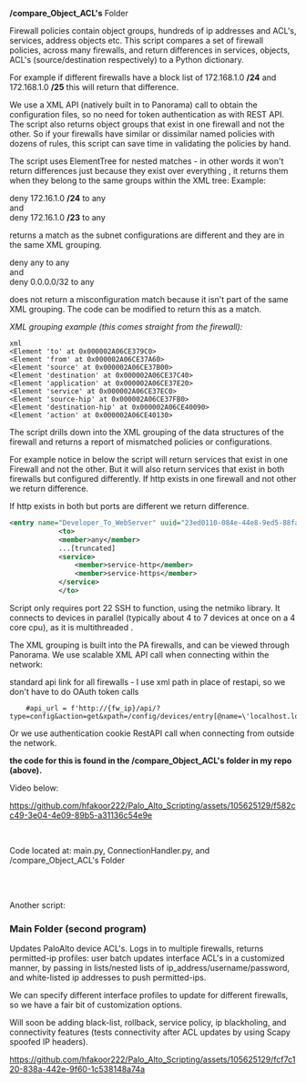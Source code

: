 
**/compare_Object_ACL's**  Folder

Firewall policies contain object groups, hundreds of ip addresses and ACL's, services, address objects etc.  This script compares a set of firewall policies, across many firewalls,  and return differences in services, objects, ACL's (source/destination respectively)  to a Python dictionary.  

For example if different firewalls have a block list of 172.168.1.0 **/24** and 172.168.1.0 **/25**  this will return that difference.

  

We use a XML API (natively built in to Panorama) call to obtain the configuration files, so no need for token authentication as with REST API.  The script also returns object groups that exist in one firewall and not the other.  So if your firewalls have similar or dissimilar named policies with dozens of rules, this script can save time in validating the policies by hand. 

The script uses ElementTree for nested matches - in other words it won't return differences just because they exist over everything , it returns them when they belong to the same groups within the XML tree: Example:

deny 172.16.1.0 **/24** to any  
and  
deny 172.16.1.0 **/23** to any  


returns a match as the subnet configurations are different and they are in the same XML grouping.

deny any to any  
and  
deny 0.0.0.0/32 to any


does not return a misconfiguration match because it isn't part of the same XML grouping. The code can be modified to return this as a match.

 

  

_XML grouping example (this comes straight from the firewall):_
```
xml
<Element 'to' at 0x000002A06CE379C0>
<Element 'from' at 0x000002A06CE37A60>
<Element 'source' at 0x000002A06CE37B00>
<Element 'destination' at 0x000002A06CE37C40>
<Element 'application' at 0x000002A06CE37E20>
<Element 'service' at 0x000002A06CE37EC0>
<Element 'source-hip' at 0x000002A06CE37FB0>
<Element 'destination-hip' at 0x000002A06CE40090>
<Element 'action' at 0x000002A06CE40130>
```

The script drills down into the XML grouping of the data structures of the firewall and returns a report of mismatched policies or configurations.


For example notice in below the script will return services that exist in one Firewall and not the other. But it will also return services that exist in both firewalls but configured differently. If http exists in one firewall and not other we return difference. 

If http exists in both but ports are different we return difference. 

```xml
<entry name="Developer_To_WebServer" uuid="23ed0110-084e-44e8-9ed5-88fac9d64d45">
            <to>
            <member>any</member>
            ...[truncated]
            <service>
                <member>service-http</member>
                <member>service-https</member>
            </service>
            </to>
```






Script only requires port 22 SSH to function, using the netmiko library. It connects to devices in parallel (typically about 4 to 7 devices at once on a 4 core cpu), as it is multithreaded .

The XML grouping is built into the PA firewalls, and can be viewed through Panorama. We use scalable XML API call when connecting within the network:

  standard api link for all firewalls - I use xml path in place of restapi, so we don't have to do OAuth token calls
    
        #api_url = f'http://{fw_ip}/api/?type=config&action=get&xpath=/config/devices/entry[@name=\'localhost.localdomain\']/vsys/entry[@name=\'vsys1\']'

Or we use authentication cookie RestAPI call when connecting from outside the network.

**the code for this is found in the /compare_Object_ACL's folder
in my repo (above).**    


Video below:


https://github.com/hfakoor222/Palo_Alto_Scripting/assets/105625129/f582cc49-3e04-4e09-89b5-a31136c54e9e  


<br/>
  


  Code located at: main.py, ConnectionHandler.py, and /compare_Object_ACL's  Folder


<br/>
<br/>
      









  



        
  
Another script:
 ### Main Folder (second program)
Updates PaloAlto device ACL's. Logs in to multiple firewalls, returns permitted-ip profiles: 
user batch updates interface ACL's in a customized manner, by passing in lists/nested lists of ip_address/username/password,
and white-listed ip addresses to push permitted-ips. 


We can specify different interface profiles to update for different firewalls, so we have a fair bit of customization options.


Will soon be adding black-list, rollback, service policy, ip blackholing, and connectivity features (tests connectivity after ACL updates by using Scapy spoofed IP headers).




https://github.com/hfakoor222/Palo_Alto_Scripting/assets/105625129/fcf7c120-838a-442e-9f60-1c538148a74a


